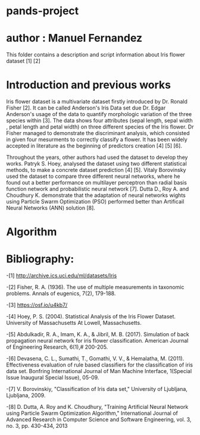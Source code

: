 # pands-project
# author :  Manuel Fernandez
This folder contains a description and script information about Iris flower dataset [1] [2]

# Introduction and previous works

Iris flower dataset is a multivariate dataset firstly introduced by Dr. Ronald Fisher [2]. It can be called Anderson's Iris Data set due Dr. Edgar Anderson's usage of the data to quantify morphologic variation of the three species within [3]. The data shows four attributes (sepal length, sepal width , petal length and petal width) on three different species of the Iris flower. Dr Fisher managed to demonstrate the discriminant analysis, which consisted in given four mesurments to correctly classify a flower. It has been widely accepted in literature as the beginning of predictors creation [4] [5] [6].

Throughout the years, other authors had used the dataset to develop they works. Patryk S. Hoey, analysed the dataset using two different statistical methods, to make a concrete dataset prediction [4] [5]. Vitaly Borovinsky used the dataset to compare three different neural networks, where he found out a better performance on multilayer perceptron than radial basis function network and probabilistic neural network [7]. Dutta D., Roy A. and Choudhury K. demonstrate that the adaptation of neural networks wights using Particle Swarm Optimization (PSO) performed better than Artificail Neural Networks (ANN) solution [8].

# Algorithm 

# Bibliography:

-[1] http://archive.ics.uci.edu/ml/datasets/Iris

-[2] Fisher, R. A. (1936). The use of multiple measurements in taxonomic problems. Annals of eugenics, 7(2), 179-188.

-[3] https://osf.io/u4kb7/

-[4] Hoey, P. S. (2004). Statistical Analysis of the Iris Flower Dataset. University of Massachusetts At Lowell, Massachusetts.

-[5] Abdulkadir, R. A., Imam, K. A., & Jibril, M. B. (2017). Simulation of back propagation neural network for iris flower classification. American Journal of Engineering Research,  6(1),# 200-205.

-[6] Devasena, C. L., Sumathi, T., Gomathi, V. V., & Hemalatha, M. (2011). Effectiveness evaluation of rule based classifiers for the classification of iris data set. Bonfring International Journal of Man Machine Interface, 1(Special Issue Inaugural Special Issue), 05-09.

-[7] V. Borovinskiy, "Classification of Iris data set," University of Ljubljana, Ljubljana, 2009.

-[8] D. Dutta, A. Roy and K. Choudhury, "Training Artificial Neural Network using Particle Swarm Optimization Algorithm," International Journal of Advanced Research in Computer Science and Software Engineering, vol. 3, no. 3, pp. 430-434, 2013
